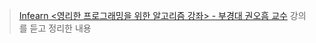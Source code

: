 >[Infearn <영리한 프로그래밍을 위한 알고리즘 강좌> - 부경대 권오흠 교수](https://www.inflearn.com/course/%EC%95%8C%EA%B3%A0%EB%A6%AC%EC%A6%98-%EA%B0%95%EC%A2%8C/)
강의를 듣고 정리한 내용
